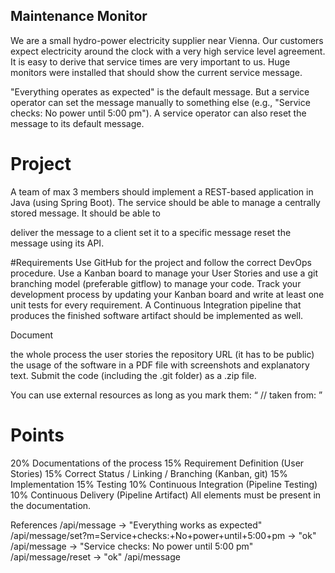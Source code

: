 ## Maintenance Monitor
We are a small hydro-power electricity supplier near Vienna. Our customers expect electricity around the clock with a very high service level agreement. It is easy to derive that service times are very important to us. Huge monitors were installed that should show the current service message.

"Everything operates as expected" is the default message. But a service operator can set the message manually to something else (e.g., "Service checks: No power until 5:00 pm"). A service operator can also reset the message to its default message.

# Project
A team of max 3 members should implement a REST-based application in Java (using Spring Boot). The service should be able to manage a centrally stored message. It should be able to

deliver the message to a client
set it to a specific message
reset the message
using its API.

#Requirements
Use GitHub for the project and follow the correct DevOps procedure. Use a Kanban board to manage your User Stories and use a git branching model (preferable gitflow) to manage your code. Track your development process by updating your Kanban board and write at least one unit tests for every requirement. A Continuous Integration pipeline that produces the finished software artifact should be implemented as well.

Document

the whole process
the user stories
the repository URL (it has to be public)
the usage of the software
in a PDF file with screenshots and explanatory text. Submit the code (including the .git folder) as a .zip file.

You can use external resources as long as you mark them: “ // taken from: <URL> ”

# Points
20% Documentations of the process
15% Requirement Definition (User Stories)
15% Correct Status / Linking / Branching (Kanban, git)
15% Implementation
15% Testing
10% Continuous Integration (Pipeline Testing)
10% Continuous Delivery (Pipeline Artifact)
All elements must be present in the documentation.

References
/api/message                                                                                       -> "Everything works as expected"
/api/message/set?m=Service+checks:+No+power+until+5:00+pm  -> "ok"
/api/message                                                                                       -> "Service checks: No power until 5:00 pm"
/api/message/reset                                                                              -> "ok"
/api/message 
